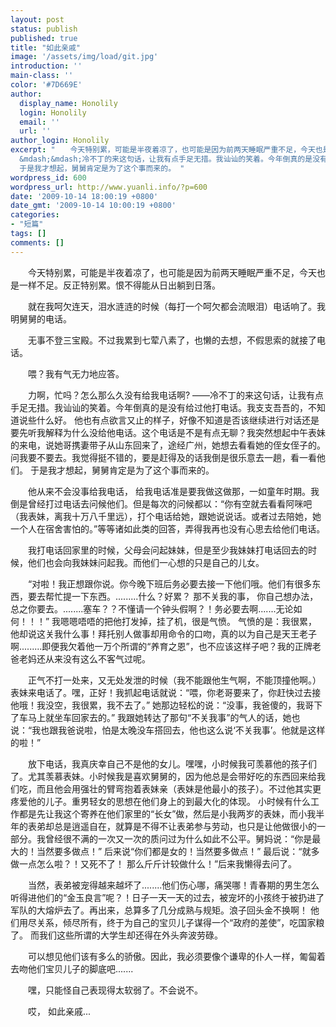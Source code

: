 ```yaml
---
layout: post
status: publish
published: true
title: "如此亲戚"
image: '/assets/img/load/git.jpg'
introduction: ''
main-class: ''
color: '#7D669E'
author:
  display_name: Honolily
  login: Honolily
  email: ''
  url: ''
author_login: Honolily
excerpt: "　　今天特别累，可能是半夜着凉了，也可能是因为前两天睡眠严重不足，今天也是一样不足。反正特别累。恨不得能从日出躺到日落。\n\n　　就在我呵欠连天，泪水涟涟的时候（每打一个呵欠都会流眼泪）电话响了。我明舅舅的电话。\n\n　　无事不登三宝殿。不过我累到七荤八素了，也懒的去想，不假思索的就接了电话。\n\n　　喂？我有气无力地应答。\n\n　　力啊，忙吗？怎么那么久没有给我电话啊?
  &mdash;&mdash;冷不丁的来这句话，让我有点手足无措。我讪讪的笑着。今年倒真的是没有给过他打电话。我支支吾吾的，不知道说些什么好。 他也有点欲言又止的样子，好像不知道是否该继续进行对话还是要先听我解释为什么没给他电话。这个电话是不是有点无聊？我突然想起中午表妹的来电，说她哥携妻带子从山东回来了，途经广州，她想去看看她的侄女侄子的。问我要不要去。我觉得挺不错的，要是赶得及的话我倒是很乐意去一趟，看一看他们。
  于是我才想起，舅舅肯定是为了这个事而来的。 "
wordpress_id: 600
wordpress_url: http://www.yuanli.info/?p=600
date: '2009-10-14 18:00:19 +0800'
date_gmt: '2009-10-14 10:00:19 +0800'
categories:
- "短篇"
tags: []
comments: []
---
```

<p>　　今天特别累，可能是半夜着凉了，也可能是因为前两天睡眠严重不足，今天也是一样不足。反正特别累。恨不得能从日出躺到日落。</p>
<p>　　就在我呵欠连天，泪水涟涟的时候（每打一个呵欠都会流眼泪）电话响了。我明舅舅的电话。</p>
<p>　　无事不登三宝殿。不过我累到七荤八素了，也懒的去想，不假思索的就接了电话。</p>
<p>　　喂？我有气无力地应答。</p>
<p>　　力啊，忙吗？怎么那么久没有给我电话啊? &mdash;&mdash;冷不丁的来这句话，让我有点手足无措。我讪讪的笑着。今年倒真的是没有给过他打电话。我支支吾吾的，不知道说些什么好。 他也有点欲言又止的样子，好像不知道是否该继续进行对话还是要先听我解释为什么没给他电话。这个电话是不是有点无聊？我突然想起中午表妹的来电，说她哥携妻带子从山东回来了，途经广州，她想去看看她的侄女侄子的。问我要不要去。我觉得挺不错的，要是赶得及的话我倒是很乐意去一趟，看一看他们。 于是我才想起，舅舅肯定是为了这个事而来的。 <a id="more"></a><a id="more-600"></a></p>
<p>　　他从来不会没事给我电话， 给我电话准是要我做这做那，一如童年时期。我倒是曾经打过电话去问候他们。但是每次的问候都以：&ldquo;你有空就去看看阿咪吧（我表妹，离我十万八千里远），打个电话给她，跟她说说话。或者过去陪她，她一个人在宿舍害怕的。&rdquo;等等诸如此类的回答，弄得我再也没有心思去给他们电话。</p>
<p>　　我打电话回家里的时候，父母会问起妹妹，但是至少我妹妹打电话回去的时候，他们也会向我妹妹问起我。而他们一心想的只是自己的儿女。</p>
<p>　　&ldquo;对啦！我正想跟你说。你今晚下班后务必要去接一下他们哦。他们有很多东西，要去帮忙提一下东西。.........什么？好累？ 那不关我的事， 你自己想办法，总之你要去。........塞车？？不懂请一个钟头假啊？！务必要去啊.......无论如何！！！&rdquo; 我嗯嗯唔唔的把他打发掉，挂了机，很是气愤。 气愤的是：我很累，他却说这关我什么事！拜托别人做事却用命令的口吻，真的以为自己是天王老子啊.........即便我欠着他一万个所谓的&ldquo;养育之恩&rdquo;，也不应该这样子吧？我的正牌老爸老妈还从来没有这么不客气过呢。</p>
<p>　　正气不打一处来，又无处发泄的时候（我不能跟他生气啊，不能顶撞他啊。）表妹来电话了。嘿，正好！我抓起电话就说：&ldquo;喂，你老哥要来了，你赶快过去接他哦！我没空，我很累，我不去了。&rdquo; 她那边轻松的说：&ldquo;没事，我爸傻的，我哥下了车马上就坐车回家去的。&rdquo; 我跟她转达了那句&ldquo;不关我事&rdquo;的气人的话，她也说：&ldquo;我也跟我爸说啦，怕是太晚没车搭回去，他也这么说&lsquo;不关我事&rsquo;。他就是这样的啦！&rdquo;</p>
<p>　　放下电话，我真庆幸自己不是他的女儿。嘿嘿，小时候我可羡慕他的孩子们了。尤其羡慕表妹。小时候我是喜欢舅舅的，因为他总是会带好吃的东西回来给我们吃，而且他会用强壮的臂弯抱着表妹亲（表妹是他最小的孩子）。不过他其实更疼爱他的儿子。重男轻女的思想在他们身上的到最大化的体现。 小时候有什么工作都是先让我这个寄养在他们家里的&ldquo;长女&rdquo;做，然后是小我两岁的表妹，而小我半年的表弟却总是逍遥自在，就算是不得不让表弟参与劳动，也只是让他做很小的一部分。我曾经很不满的一次又一次的质问过为什么如此不公平。舅妈说：&ldquo;你是最大的！当然要多做点！&rdquo; 后来说&ldquo;你们都是女的！当然要多做点！&rdquo; 最后说：&ldquo;就多做一点怎么啦？！又死不了！ 那么斤斤计较做什么！&rdquo;后来我懒得去问了。</p>
<p>　　当然，表弟被宠得越来越坏了........他们伤心哪，痛哭哪！青春期的男生怎么听得进他们的&ldquo;金玉良言&rdquo;呢？！日子一天一天的过去，被宠坏的小孩终于被扔进了军队的大熔炉去了。再出来，总算多了几分成熟与规矩。浪子回头金不换啊！ 他们用尽关系，倾尽所有，终于为自己的宝贝儿子谋得一个&ldquo;政府的差使&rdquo;，吃国家粮 了。 而我们这些所谓的大学生却还得在外头奔波劳碌。</p>
<p>　　可以想见他们该有多么的骄傲。因此，我必须要像个谦卑的仆人一样，匍匐着去吻他们宝贝儿子的脚底吧.......</p>
<p>　　嘿，只能怪自己表现得太软弱了。不会说不。</p>
<p>　　哎， 如此亲戚...</p>
